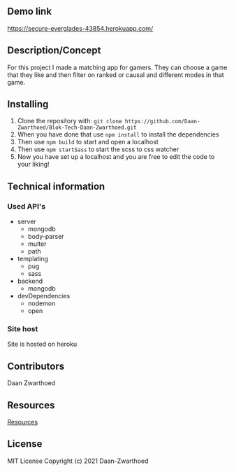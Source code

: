 ## Demo link
https://secure-everglades-43854.herokuapp.com/


## Description/Concept
For this project I made a matching app for gamers. They can choose a game that they like and then filter on ranked or causal and different modes in that game.

## Installing
1. Clone the repository with: `git clone https://github.com/Daan-Zwarthoed/Blok-Tech-Daan-Zwarthoed.git`
2. When you have done that use `npm install` to install the dependencies
3. Then use `npm build` to start and open a localhost
4. Then use `npm startSass` to start the scss to css watcher
5. Now you have set up a localhost and you are free to edit the code to your liking!

## Technical information
### Used API's
* server
  * mongodb    
  * body-parser 
  * multer
  * path
* templating
  * pug
  * sass
* backend
  * mongodb  
* devDependencies
  * nodemon
  * open

### Site host
Site is hosted on heroku

## Contributors
Daan Zwarthoed

## Resources
[Resources](https://github.com/Daan-Zwarthoed/Blok-Tech-Daan-Zwarthoed/wiki/resources)

## License
MIT License
Copyright (c) 2021 Daan-Zwarthoed

